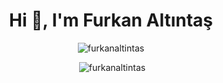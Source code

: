 <h1 align="center">Hi 👋, I'm Furkan Altıntaş</h1>

<p align="center"> <img src="https://komarev.com/ghpvc/?username=furkanaltintas&label=Profile%20views&color=0e75b6&style=flat" alt="furkanaltintas" /> </p>

<p align="center">&nbsp;<img src="https://github-readme-stats.vercel.app/api?username=furkanaltintas&show_icons=true&locale=en" alt="furkanaltintas" /></p>
